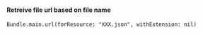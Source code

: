 #### Retreive file url based on file name
```
Bundle.main.url(forResource: "XXX.json", withExtension: nil)
```
